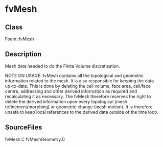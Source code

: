 # fvMesh 
## Class
Foam::fvMesh

## Description
Mesh data needed to do the Finite Volume discretisation.

NOTE ON USAGE:
fvMesh contains all the topological and geometric information
related to the mesh.  It is also responsible for keeping the data
up-to-date.  This is done by deleting the cell volume, face area,
cell/face centre, addressing and other derived information as
required and recalculating it as necessary.  The fvMesh therefore
reserves the right to delete the derived information upon every
topological (mesh refinement/morphing) or geometric change (mesh
motion).  It is therefore unsafe to keep local references to the
derived data outside of the time loop.

## SourceFiles
fvMesh.C
fvMeshGeometry.C

